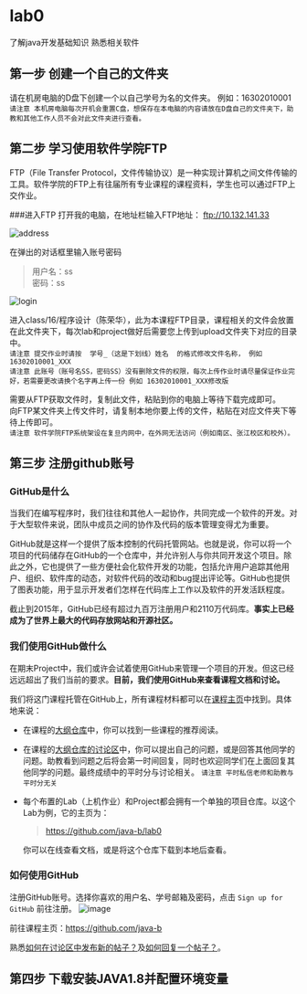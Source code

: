 # lab0
了解java开发基础知识  熟悉相关软件

## 第一步 创建一个自己的文件夹
请在机房电脑的D盘下创建一个以自己学号为名的文件夹。 例如：16302010001  
```请注意 本机房电脑每次开机会重置C盘，想保存在本电脑的内容请放在D盘自己的文件夹下，助教和其他工作人员不会对此文件夹进行查看。```

## 第二步 学习使用软件学院FTP
FTP（File Transfer Protocol，文件传输协议）是一种实现计算机之间文件传输的工具。软件学院的FTP上有往届所有专业课程的课程资料，学生也可以通过FTP上交作业。  

###进入FTP
打开我的电脑，在地址栏输入FTP地址： ftp://10.132.141.33  

![address](https://github.com/java-b/lab0/blob/master/1x.png) 

在弹出的对话框里输入账号密码
>用户名：ss  
>密码：ss  

![login](https://github.com/java-b/lab0/blob/master/2x.png)   

进入class/16/程序设计（陈荣华），此为本课程FTP目录，课程相关的文件会放置在此文件夹下，每次lab和project做好后需要您上传到upload文件夹下对应的目录中。  
```请注意 提交作业时请按  学号_（这是下划线）姓名  的格式修改文件名称， 例如  16302010001_XXX ```  
```请注意 此账号（账号名SS，密码SS）没有删除文件的权限，每次上传作业时请尽量保证作业完好，若需要更改请换个名字再上传一份 例如 16302010001_XXX修改版```

需要从FTP获取文件时，复制此文件，粘贴到你的电脑上等待下载完成即可。  
向FTP某文件夹上传文件时，请复制本地你要上传的文件，粘贴在对应文件夹下等待上传即可。  
```请注意 软件学院FTP系统架设在复旦内网中，在外网无法访问（例如南区、张江校区和校外）。```  

## 第三步 注册github账号

### GitHub是什么

当我们在编写程序时，我们往往和其他人一起协作，共同完成一个软件的开发。对于大型软件来说，团队中成员之间的协作及代码的版本管理变得尤为重要。

GitHub就是这样一个提供了版本控制的代码托管网站。也就是说，你可以将一个项目的代码储存在GitHub的一个仓库中，并允许别人与你共同开发这个项目。除此之外，它也提供了一些方便社会化软件开发的功能，包括允许用户追踪其他用户、组织、软件库的动态，对软件代码的改动和bug提出评论等。GitHub也提供了图表功能，用于显示开发者们怎样在代码库上工作以及软件的开发活跃程度。

截止到2015年，GitHub已经有超过九百万注册用户和2110万代码库。**事实上已经成为了世界上最大的代码存放网站和开源社区。**

### 我们使用GitHub做什么

在期末Project中，我们或许会试着使用GitHub来管理一个项目的开发。但这已经远远超出了我们当前的要求。**目前，我们使用GitHub来查看课程文档和讨论。**

我们将这门课程托管在GitHub上，所有课程材料都可以在[课程主页](https://github.com/java-b/Forum)中找到。具体地来说：

- 在课程的[大纲仓库](https://github.com/java-b/Forum)中，你可以找到一些课程的推荐阅读。

- 在课程的[大纲仓库的讨论区](https://github.com/java-b/Forum/issues)中，你可以提出自己的问题，或是回答其他同学的问题。助教看到问题之后将会第一时间回复，同时也欢迎同学们在上面回复其他同学的问题。最终成绩中的平时分与讨论相关。
```请注意 平时私信老师和助教与平时分无关```   

- 每个布置的Lab（上机作业）和Project都会拥有一个单独的项目仓库。以这个Lab为例，它的主页为：

  > https://github.com/java-b/lab0

  你可以在线查看文档，或是将这个仓库下载到本地后查看。

### 如何使用GitHub

注册GitHub账号。选择你喜欢的用户名、学号邮箱及密码，点击 `Sign up for GitHub` 前往注册。
![image](https://cloud.githubusercontent.com/assets/7262715/18254555/665afc4c-73d1-11e6-8db0-be555d8e75e2.png)

前往课程主页：https://github.com/java-b

熟悉[如何在讨论区中发布新的帖子？](https://github.com/java-a/syllabus/issues/1)及[如何回复一个帖子？](https://github.com/java-a/syllabus/issues/2)。

## 第四步 下载安装JAVA1.8并配置环境变量


